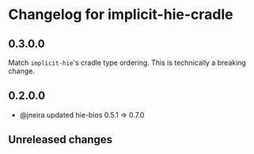 # Changelog for implicit-hie-cradle

## 0.3.0.0
Match `implicit-hie`'s cradle type ordering.
This is technically a breaking change.

## 0.2.0.0

- @jneira updated hie-bios 0.5.1 => 0.7.0

## Unreleased changes
